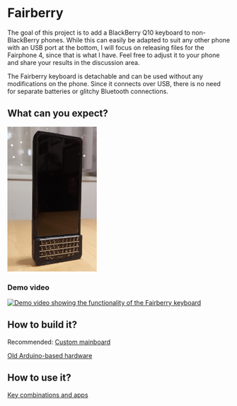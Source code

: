 # Fairberry

The goal of this project is to add a BlackBerry Q10 keyboard to non-BlackBerry phones. While this can easily be adapted to suit any other phone with an USB port at the bottom, I will focus on releasing files for the Fairphone 4, since that is what I have. Feel free to adjust it to your phone and share your results in the discussion area.

The Fairberry keyboard is detachable and can be used without any modifications on the phone. Since it connects over USB, there is no need for separate batteries or glitchy Bluetooth connections.

## What can you expect?

<img alt="Frontal shot of the keyboard attached to a Fairphone 4" src="https://github.com/Dakkaron/Fairberry/raw/main/Images/black_standing.jpg" width="40%">

### Demo video
[![Demo video showing the functionality of the Fairberry keyboard](https://img.youtube.com/vi/iDb8_ld9gOQ/0.jpg)](https://www.youtube.com/watch?v=iDb8_ld9gOQ)

## How to build it?

Recommended: [Custom mainboard](https://github.com/Dakkaron/Fairberry/blob/main/Documentation/Hardware_Fairberry_Mainboard.md)

[Old Arduino-based hardware](https://github.com/Dakkaron/Fairberry/blob/main/Documentation/Hardware_Arduinobased.md)

## How to use it?

[Key combinations and apps](https://github.com/Dakkaron/Fairberry/blob/main/Documentation/UX_Shortcuts_and_Apps.md)
